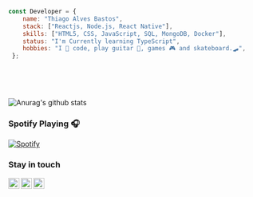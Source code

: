 ```javascript 
const Developer = {   
    name: "Thiago Alves Bastos",
    stack: ["Reactjs, Node.js, React Native"],
    skills: ["HTML5, CSS, JavaScript, SQL, MongoDB, Docker"],
    status: "I'm Currently learning TypeScript",    
    hobbies: "I 💜 code, play guitar 🎸, games 🎮 and skateboard.🛹",    
 };
   
 ```                     
                        
 <br />                                                                   
 <br />                                                          
                                   
                  
![Anurag's github stats](https://github-readme-stats.vercel.app/api?username=the-one-who-knoccks&show_icons=true&theme=dark)
        
              
### Spotify Playing 🎧        
[![Spotify](https://now-playing-spotify.vercel.app/api/spotify)](https://open.spotify.com/user/thiagoalves.informatica)
                         
                                                                  
                                                                              
### Stay in touch                                              
         
[<img align="left" alt="the-one-who-knoccks | Twitter" width="22px" src="https://cdn.jsdelivr.net/npm/simple-icons@v3/icons/twitter.svg" />][twitter]
[<img align="left" alt="the.one.who.knoccks | LinkedIn" width="22px" src="https://cdn.jsdelivr.net/npm/simple-icons@v3/icons/linkedin.svg" />][linkedin]
[<img align="left" alt="the-one-who-knoccks | Instagram" width="22px" src="https://cdn.jsdelivr.net/npm/simple-icons@v3/icons/instagram.svg" />][instagram]
       
         
[twitter]: https://twitter.com/the-one-who-knoccks   
[instagram]: https://instagram.com/the.one.who.knoccks 
[linkedin]: https://linkedin.com/in/thiagoalves89 
   
        
               
  
 
  

